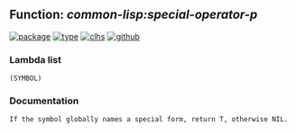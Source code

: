 ## Function: ***common-lisp:special-operator-p***
[![package](https://img.shields.io/badge/Package-COMMON--LISP-5f9ea0.svg?style=social&colorA=999999)](../) [![type](https://img.shields.io/badge/Type-Function-5f9ea0.svg?style=social&colorA=999999)](../#function) [![clhs](https://img.shields.io/badge/CLHS-SPECIAL--OPERATOR--P-5f9ea0.svg?style=social&colorA=999999)](http://www.lispworks.com/documentation/HyperSpec/Body/f_specia.htm) [![github](https://img.shields.io/badge/GitHub-View_the_source-5f9ea0.svg?style=social&colorA=999999&logo=github)](https://github.com/sbcl/sbcl/blob/master/src/code/macroexpand.lisp/) 
### Lambda list
```
(SYMBOL)
```
### Documentation
```
If the symbol globally names a special form, return T, otherwise NIL.
```
